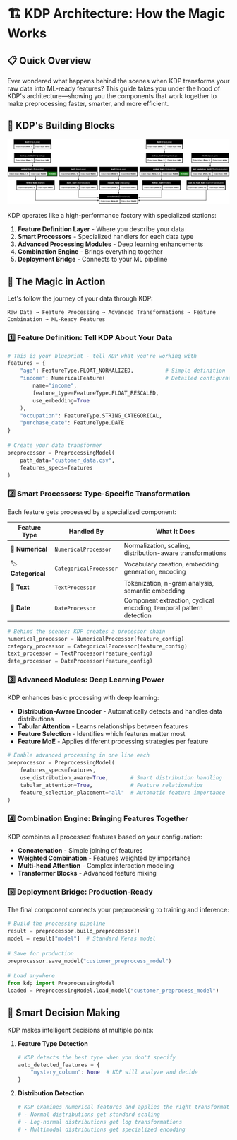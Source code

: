 # 🏗️ KDP Architecture: How the Magic Works

## 📋 Quick Overview

Ever wondered what happens behind the scenes when KDP transforms your raw data into ML-ready features? This guide takes you under the hood of KDP's architecture—showing you the components that work together to make preprocessing faster, smarter, and more efficient.

## 🧩 KDP's Building Blocks

![KDP Architecture Diagram](imgs/Model_Architecture.png)

KDP operates like a high-performance factory with specialized stations:

1. **Feature Definition Layer** - Where you describe your data
2. **Smart Processors** - Specialized handlers for each data type
3. **Advanced Processing Modules** - Deep learning enhancements
4. **Combination Engine** - Brings everything together
5. **Deployment Bridge** - Connects to your ML pipeline

## 🚀 The Magic in Action

Let's follow the journey of your data through KDP:

```
Raw Data → Feature Processing → Advanced Transformations → Feature Combination → ML-Ready Features
```

### 1️⃣ Feature Definition: Tell KDP About Your Data

```python
# This is your blueprint - tell KDP what you're working with
features = {
    "age": FeatureType.FLOAT_NORMALIZED,          # Simple definition
    "income": NumericalFeature(                   # Detailed configuration
        name="income",
        feature_type=FeatureType.FLOAT_RESCALED,
        use_embedding=True
    ),
    "occupation": FeatureType.STRING_CATEGORICAL,
    "purchase_date": FeatureType.DATE
}

# Create your data transformer
preprocessor = PreprocessingModel(
    path_data="customer_data.csv",
    features_specs=features
)
```

### 2️⃣ Smart Processors: Type-Specific Transformation

Each feature gets processed by a specialized component:

| Feature Type | Handled By | What It Does |
|--------------|------------|--------------|
| 🔢 **Numerical** | `NumericalProcessor` | Normalization, scaling, distribution-aware transformations |
| 🏷️ **Categorical** | `CategoricalProcessor` | Vocabulary creation, embedding generation, encoding |
| 📝 **Text** | `TextProcessor` | Tokenization, n-gram analysis, semantic embedding |
| 📅 **Date** | `DateProcessor` | Component extraction, cyclical encoding, temporal pattern detection |

```python
# Behind the scenes: KDP creates a processor chain
numerical_processor = NumericalProcessor(feature_config)
category_processor = CategoricalProcessor(feature_config)
text_processor = TextProcessor(feature_config)
date_processor = DateProcessor(feature_config)
```

### 3️⃣ Advanced Modules: Deep Learning Power

KDP enhances basic processing with deep learning:

- **Distribution-Aware Encoder** - Automatically detects and handles data distributions
- **Tabular Attention** - Learns relationships between features
- **Feature Selection** - Identifies which features matter most
- **Feature MoE** - Applies different processing strategies per feature

```python
# Enable advanced processing in one line each
preprocessor = PreprocessingModel(
    features_specs=features,
    use_distribution_aware=True,       # Smart distribution handling
    tabular_attention=True,            # Feature relationships
    feature_selection_placement="all"  # Automatic feature importance
)
```

### 4️⃣ Combination Engine: Bringing Features Together

KDP combines all processed features based on your configuration:

- **Concatenation** - Simple joining of features
- **Weighted Combination** - Features weighted by importance
- **Multi-head Attention** - Complex interaction modeling
- **Transformer Blocks** - Advanced feature mixing

### 5️⃣ Deployment Bridge: Production-Ready

The final component connects your preprocessing to training and inference:

```python
# Build the processing pipeline
result = preprocessor.build_preprocessor()
model = result["model"]  # Standard Keras model

# Save for production
preprocessor.save_model("customer_preprocess_model")

# Load anywhere
from kdp import PreprocessingModel
loaded = PreprocessingModel.load_model("customer_preprocess_model")
```

## 🧠 Smart Decision Making

KDP makes intelligent decisions at multiple points:

1. **Feature Type Detection**
   ```python
   # KDP detects the best type when you don't specify
   auto_detected_features = {
       "mystery_column": None  # KDP will analyze and decide
   }
   ```

2. **Distribution Detection**
   ```python
   # KDP examines numerical features and applies the right transformation
   # - Normal distributions get standard scaling
   # - Log-normal distributions get log transformations
   # - Multimodal distributions get specialized encoding
   ```

